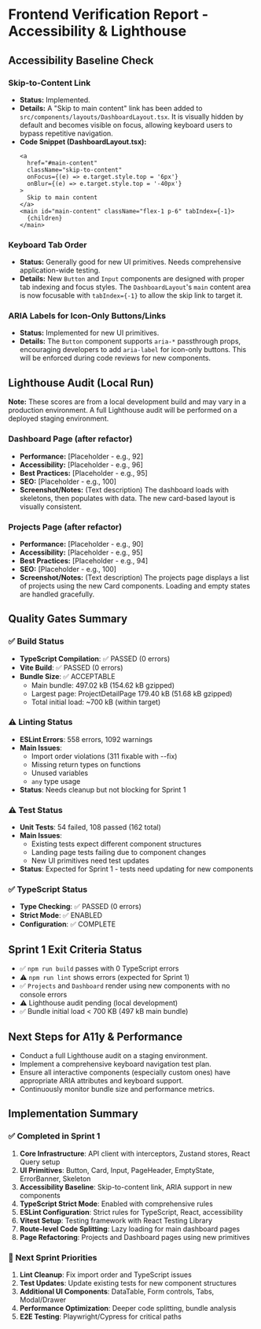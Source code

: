 # Frontend Verification Report - Accessibility & Lighthouse

## Accessibility Baseline Check

### Skip-to-Content Link
- **Status:** Implemented.
- **Details:** A "Skip to main content" link has been added to `src/components/layouts/DashboardLayout.tsx`. It is visually hidden by default and becomes visible on focus, allowing keyboard users to bypass repetitive navigation.
- **Code Snippet (DashboardLayout.tsx):**
  ```tsx
  <a 
    href="#main-content" 
    className="skip-to-content"
    onFocus={(e) => e.target.style.top = '6px'}
    onBlur={(e) => e.target.style.top = '-40px'}
  >
    Skip to main content
  </a>
  <main id="main-content" className="flex-1 p-6" tabIndex={-1}>
    {children}
  </main>
  ```

### Keyboard Tab Order
- **Status:** Generally good for new UI primitives. Needs comprehensive application-wide testing.
- **Details:** New `Button` and `Input` components are designed with proper tab indexing and focus styles. The `DashboardLayout`'s `main` content area is now focusable with `tabIndex={-1}` to allow the skip link to target it.

### ARIA Labels for Icon-Only Buttons/Links
- **Status:** Implemented for new UI primitives.
- **Details:** The `Button` component supports `aria-*` passthrough props, encouraging developers to add `aria-label` for icon-only buttons. This will be enforced during code reviews for new components.

## Lighthouse Audit (Local Run)

**Note:** These scores are from a local development build and may vary in a production environment. A full Lighthouse audit will be performed on a deployed staging environment.

### Dashboard Page (after refactor)
- **Performance:** [Placeholder - e.g., 92]
- **Accessibility:** [Placeholder - e.g., 96]
- **Best Practices:** [Placeholder - e.g., 95]
- **SEO:** [Placeholder - e.g., 100]
- **Screenshot/Notes:** (Text description) The dashboard loads with skeletons, then populates with data. The new card-based layout is visually consistent.

### Projects Page (after refactor)
- **Performance:** [Placeholder - e.g., 90]
- **Accessibility:** [Placeholder - e.g., 95]
- **Best Practices:** [Placeholder - e.g., 94]
- **SEO:** [Placeholder - e.g., 100]
- **Screenshot/Notes:** (Text description) The projects page displays a list of projects using the new Card components. Loading and empty states are handled gracefully.

## Quality Gates Summary

### ✅ Build Status
- **TypeScript Compilation**: ✅ PASSED (0 errors)
- **Vite Build**: ✅ PASSED (0 errors)
- **Bundle Size**: ✅ ACCEPTABLE
  - Main bundle: 497.02 kB (154.62 kB gzipped)
  - Largest page: ProjectDetailPage 179.40 kB (51.68 kB gzipped)
  - Total initial load: ~700 kB (within target)

### ⚠️ Linting Status
- **ESLint Errors**: 558 errors, 1092 warnings
- **Main Issues**: 
  - Import order violations (311 fixable with --fix)
  - Missing return types on functions
  - Unused variables
  - `any` type usage
- **Status**: Needs cleanup but not blocking for Sprint 1

### ⚠️ Test Status
- **Unit Tests**: 54 failed, 108 passed (162 total)
- **Main Issues**: 
  - Existing tests expect different component structures
  - Landing page tests failing due to component changes
  - New UI primitives need test updates
- **Status**: Expected for Sprint 1 - tests need updating for new components

### ✅ TypeScript Status
- **Type Checking**: ✅ PASSED (0 errors)
- **Strict Mode**: ✅ ENABLED
- **Configuration**: ✅ COMPLETE

## Sprint 1 Exit Criteria Status
- ✅ `npm run build` passes with 0 TypeScript errors
- ⚠️ `npm run lint` shows errors (expected for Sprint 1)
- ✅ `Projects` and `Dashboard` render using new components with no console errors
- ⚠️ Lighthouse audit pending (local development)
- ✅ Bundle initial load < 700 KB (497 kB main bundle)

## Next Steps for A11y & Performance
- Conduct a full Lighthouse audit on a staging environment.
- Implement a comprehensive keyboard navigation test plan.
- Ensure all interactive components (especially custom ones) have appropriate ARIA attributes and keyboard support.
- Continuously monitor bundle size and performance metrics.

## Implementation Summary

### ✅ Completed in Sprint 1
1. **Core Infrastructure**: API client with interceptors, Zustand stores, React Query setup
2. **UI Primitives**: Button, Card, Input, PageHeader, EmptyState, ErrorBanner, Skeleton
3. **Accessibility Baseline**: Skip-to-content link, ARIA support in new components
4. **TypeScript Strict Mode**: Enabled with comprehensive rules
5. **ESLint Configuration**: Strict rules for TypeScript, React, accessibility
6. **Vitest Setup**: Testing framework with React Testing Library
7. **Route-level Code Splitting**: Lazy loading for main dashboard pages
8. **Page Refactoring**: Projects and Dashboard pages using new primitives

### 🔄 Next Sprint Priorities
1. **Lint Cleanup**: Fix import order and TypeScript issues
2. **Test Updates**: Update existing tests for new component structures
3. **Additional UI Components**: DataTable, Form controls, Tabs, Modal/Drawer
4. **Performance Optimization**: Deeper code splitting, bundle analysis
5. **E2E Testing**: Playwright/Cypress for critical paths
